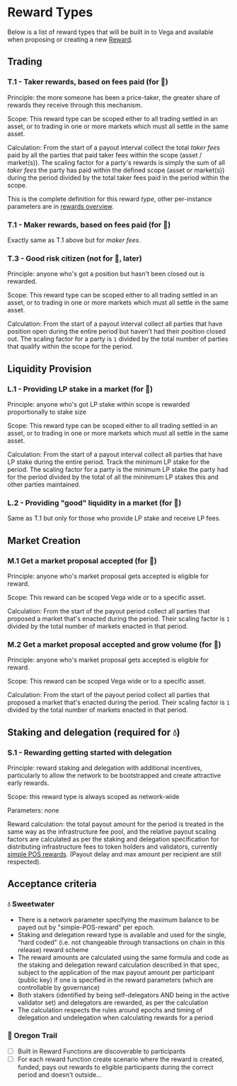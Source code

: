 # Reward Types

Below is a list of reward types that will be built in to Vega and available when proposing or creating a new [Reward](0056-rewards-overview.md).



## Trading

### T.1 - Taker rewards, based on fees paid (for 🤠)

Principle: the more someone has been a price-taker, the greater share of rewards they receive through this mechanism.

Scope: This reward type can be scoped either to all trading settled in an asset, or to trading in one or more markets which must all settle in the same asset.

Calculation: From the start of a payout interval collect the total *taker fees* paid by all the parties that paid taker fees within the scope (asset / market(s)). The scaling factor for a party's rewards is simply the sum of all *taker fees* the party has paid within the defined scope (asset or market(s)) during the period divided by the total taker fees paid in the period within the scope. 

This is the complete definition for this reward *type*, other per-instance parameters are in [rewards overview](0056-rewards-overview.md#Creating-reward-schemes).

### T.1 - Maker rewards, based on fees paid (for 🤠)

Exactly same as T.1 above but for *maker fees*. 

### T.3 - Good risk citizen  (not for 🤠, later)

Principle: anyone who's got a position but hasn't been closed out is rewarded. 

Scope: This reward type can be scoped either to all trading settled in an asset, or to trading in one or more markets which must all settle in the same asset.

Calculation: From the start of a payout interval collect all parties that have position open during the entire period but haven't had their position closed out. The scaling factor for a party is `1` divided by the total number of parties that qualify within the scope for the period. 


## Liquidity Provision 

### L.1 - Providing LP stake in a market (for 🤠)

Principle: anyone who's got LP stake within scope is rewarded proportionally to stake size

Scope: This reward type can be scoped either to all trading settled in an asset, or to trading in one or more markets which must all settle in the same asset.

Calculation: From the start of a payout interval collect all parties that have LP stake during the entire period. Track the minimum LP stake for the period. The scaling factor for a party is the minimum LP stake the party had for the period divided by the total of all the mininmum LP stakes this and other parties maintained. 

### L.2 - Providing "good" liquidity in a market (for 🤠)

Same as T.1 but only for those who provide LP stake and receive LP fees. 



## Market Creation

### M.1 Get a market proposal accepted (for 🤠)

Principle: anyone who's market proposal gets accepted is eligible for reward.

Scope: This reward can be scoped Vega wide or to a specific asset. 

Calculation: From the start of the payout period collect all parties that proposed a market that's enacted during the period. Their scaling factor is `1` divided by the total number of markets enacted in that period. 

### M.2 Get a market proposal accepted and grow volume (for 🤠)

Principle: anyone who's market proposal gets accepted is eligible for reward.

Scope: This reward can be scoped Vega wide or to a specific asset. 

Calculation: From the start of the payout period collect all parties that proposed a market that's enacted during the period. Their scaling factor is `1` divided by the total number of markets enacted in that period. 



## Staking and delegation (required for 💧)

### S.1 - Rewarding getting started with delegation

Principle: reward staking and delegation with additional incentives, particularly to allow the network to be bootstrapped and create attractive early rewards.

Scope: this reward type is always scoped as network-wide

Parameters: none 

Reward calculation: the total payout amount for the period is treated in the same way as the infrastructure fee pool, and the relative payout scaling factors are calculated as per the staking and delegation specification for distributing infrastructure fees to token holders and validators, currently [simple POS rewards](0058-simple-POS-rewards.md). (Payout delay and max amount per recipient are still respected).

## Acceptance criteria


### 💧 Sweetwater


- There is a network parameter specifying the maximum balance to be payed out by "simple-POS-reward" per epoch. 
- Staking and delegation reward type is available and used for the single, "hard coded" (i.e. not changeable through transactions on chain in this release) reward scheme
- The reward amounts are calculated using the same formula and code as the staking and delegation reward calculation described in that spec, subject to the application of the max payout amount per participant (public key) if one is specified in the reward parameters (which are controllable by governance)
- Both stakers (identified by being self-delegators AND being in the active validator set) and delegators are rewarded, as per the calculation
- The calculation respects the rules around epochs and timing of delegation and undelegation when calculating rewards for a period


### 🤠 Oregon Trail

- [ ] Built in Reward Functions are discoverable to participants 
- [ ] For each reward function create scenario where the reward is created, funded, pays out rewards to eligible participants during the correct period and doesn't outside...  